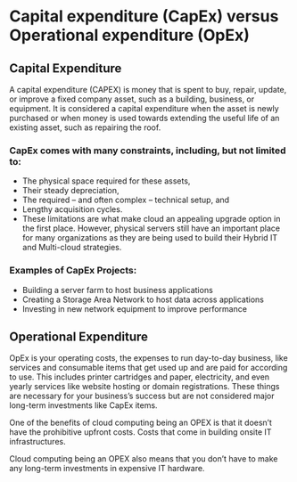 # Capital expenditure (CapEx) versus Operational expenditure (OpEx)
## Capital Expenditure
A capital expenditure (CAPEX) is money that is spent to buy, repair, update, or improve a fixed company asset, such as a building, business, or equipment.
It is considered a capital expenditure when the asset is newly purchased or when money is used towards extending the useful life of an existing asset, such as repairing the roof.
### CapEx comes with many constraints, including, but not limited to:
- The physical space required for these assets,
- Their steady depreciation,
- The required – and often complex – technical setup, and
- Lengthy acquisition cycles.
- These limitations are what make cloud an appealing upgrade option in the first place. However, physical servers still have an important place for many organizations as they are being used to build their Hybrid IT and Multi-cloud strategies.

### Examples of CapEx Projects:
- Building a server farm to host business applications
- Creating a Storage Area Network to host data across applications
- Investing in new network equipment to improve performance
## Operational Expenditure
OpEx is your operating costs, the expenses to run day-to-day business, like services and consumable items that get used up and are paid for according to use. This includes printer cartridges and paper, electricity, and even yearly services like website hosting or domain registrations. These things are necessary for your business’s success but are not considered major long-term investments like CapEx items.

One of the benefits of cloud computing being an OPEX is that it doesn’t have the prohibitive upfront costs. Costs that come in building onsite IT infrastructures.

Cloud computing being an OPEX also means that you don’t have to make any long-term investments in expensive IT hardware.
